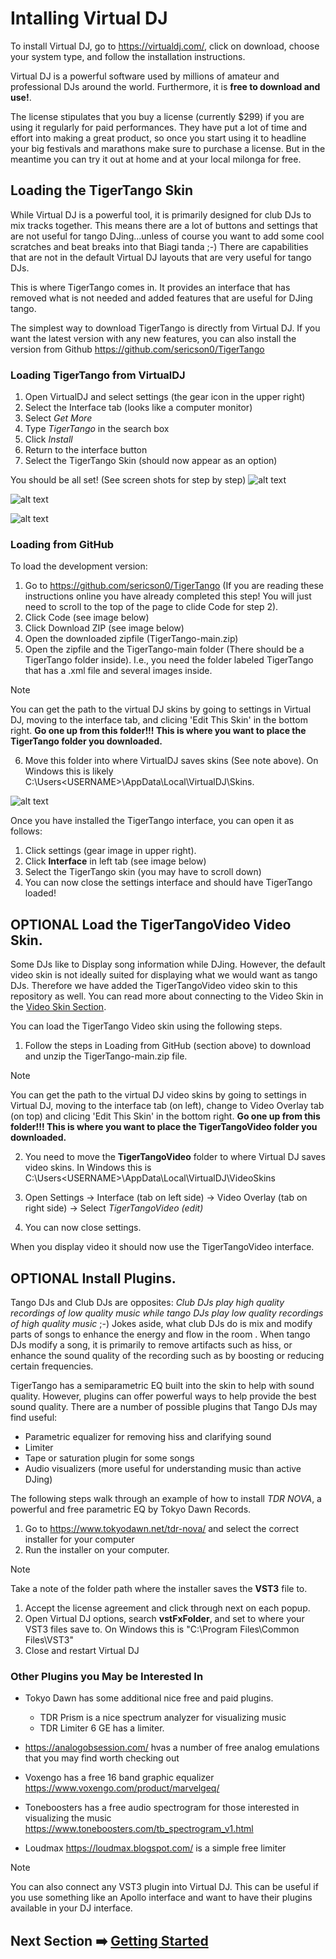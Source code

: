 # Intalling Virtual DJ

To install Virtual DJ, go to https://virtualdj.com/, click on download, choose your system type, and follow the installation instructions.

Virtual DJ is a powerful software used by millions of amateur and professional DJs around the world. Furthermore, it is **free to download and use!**.

The license stipulates that you buy a license (currently $299) if you are using it regularly for paid performances. They have put a lot of time and effort into making a great product, so once you start using it to headline your big festivals and marathons make sure to purchase a license. But in the meantime you can try it out at home and at your local milonga for free.

## Loading the TigerTango Skin

While Virtual DJ is a powerful tool, it is primarily designed for club DJs to mix tracks together. This means there are a lot of buttons and settings that are not useful for tango DJing...unless of course you want to add some cool scratches and beat breaks into that Biagi tanda ;-) There are capabilities that are not in the default Virtual DJ layouts that are very useful for tango DJs.

This is where TigerTango comes in. It provides an interface that has removed what is not needed and added features that are useful for DJing tango.

The simplest way to download TigerTango is directly from Virtual DJ. If you want the latest version with any new features, you can also install the version from Github https://github.com/sericson0/TigerTango

### Loading TigerTango from VirtualDJ

1. Open VirtualDJ and select settings (the gear icon in the upper right)
2.  Select the Interface tab (looks like a computer monitor)
3.  Select *Get More*
4.  Type *TigerTango* in the search box
5.  Click *Install*
6.  Return to the interface button
7.  Select the TigerTango Skin (should now appear as an option)

You should be all set! (See screen shots for step by step)
![alt text](<../images/Selecting Skin.png>)

![alt text](<../images/Clicking Install.png>)

![alt text](../images/LoadingTheSkin.png)
### Loading from GitHub

To load the development version:
1. Go to https://github.com/sericson0/TigerTango (If you are reading these instructions online you have already completed this step! You will just need to scroll to the top of the page to clide Code for step 2).
2. Click Code (see image below)
3. Click Download ZIP (see image below)
4. Open the downloaded zipfile (TigerTango-main.zip)
5. Open the zipfile and the TigerTango-main folder (There should be a TigerTango folder inside). I.e., you need the folder labeled TigerTango that has a .xml file and several images inside.
> [!NOTE]
> You can get the path to the virtual DJ skins by going to settings in Virtual DJ, moving to the interface tab, and clicing 'Edit This Skin' in the bottom right. **Go one up from this folder!!! This is where you want to place the TigerTango folder you downloaded.**
6. Move this folder into where VirtualDJ saves skins (See note above). On Windows this is likely C:\Users\<USERNAME>\AppData\Local\VirtualDJ\Skins.

![alt text](<../images/Installing Development Branch.png>)

Once you have installed the TigerTango interface, you can open it as follows:
1. Click settings (gear image in upper right).
2. Click **Interface** in left tab (see image below)
3. Select the TigerTango skin (you may have to scroll down)
4. You can now close the settings interface and should have TigerTango loaded!

## OPTIONAL Load the TigerTangoVideo Video Skin.
Some DJs like to Display song information while DJing. However, the default video skin is not ideally suited for displaying what we would want as tango DJs. Therefore we have added the TigerTangoVideo video skin to this repository as well. You can read more about connecting to the Video Skin in the [Video Skin Section](VideoDisplay.md).

You can load the TigerTango Video skin using the following steps.
1. Follow the steps in Loading from GitHub (section above) to download and unzip the TigerTango-main.zip file.
> [!NOTE]
> You can get the path to the virtual DJ video skins by going to settings in Virtual DJ, moving to the interface tab (on left), change to Video Overlay tab (on top) and clicing 'Edit This Skin' in the bottom right. **Go one up from this folder!!! This is where you want to place the TigerTangoVideo folder you downloaded.**
2. You need to move the **TigerTangoVideo** folder to where Virtual DJ saves video skins. In Windows this is C:\Users\<USERNAME>\AppData\Local\VirtualDJ\VideoSkins

3. Open Settings -> Interface (tab on left side) -> Video Overlay (tab on right side) -> Select *TigerTangoVideo (edit)*
4. You can now close settings.

When you display video it should now use the TigerTangoVideo interface.

## OPTIONAL Install Plugins.

Tango DJs and Club DJs are opposites: *Club DJs play high quality recordings of low quality music while tango DJs play low quality recordings of high quality music* ;-) Jokes aside, what club DJs do is mix and modify parts of songs to enhance the energy and flow in the room . When tango DJs modify a song, it is primarily to remove artifacts such as hiss, or enhance the sound quality of the recording such as by boosting or reducing certain frequencies. 

TigerTango has a semiparametric EQ built into the skin to help with sound quality. However, plugins can offer powerful ways to help provide the best sound quality. There are a number of possible plugins that Tango DJs may find useful:
* Parametric equalizer for removing hiss and clarifying sound
* Limiter 
* Tape or saturation plugin for some songs
* Audio visualizers (more useful for understanding music than active DJing)

The following steps walk through an example of how to install *TDR NOVA*, a powerful and free parametric EQ by Tokyo Dawn Records.

1) Go to https://www.tokyodawn.net/tdr-nova/ and select the correct installer for your computer
2) Run the installer on your computer. 
> [!NOTE]
> Take a note of the folder path where the installer saves the **VST3** file to.
1) Accept the license agreement and click through next on each popup.
2) Open Virtual DJ options, search **vstFxFolder**, and set to where your VST3 files save to. On Windows this is "C:\Program Files\Common Files\VST3"
3) Close and restart Virtual DJ

### Other Plugins you May be Interested In
* Tokyo Dawn has some additional nice free and paid plugins. 
    * TDR Prism is a nice spectrum analyzer for visualizing music 
    * TDR Limiter 6 GE has a limiter.

* https://analogobsession.com/ hvas a number of free analog emulations that you may find worth checking out
* Voxengo has a free 16 band graphic equalizer https://www.voxengo.com/product/marvelgeq/
* Toneboosters has a free audio spectrogram for those interested in visualizing the music https://www.toneboosters.com/tb_spectrogram_v1.html
* Loudmax https://loudmax.blogspot.com/ is a simple free limiter

> [!NOTE]
> You can also connect any VST3 plugin into Virtual DJ. This can be useful if you use something like an Apollo interface and want to have their plugins available in your DJ interface. 


## Next Section ➡️ [Getting Started](docs/sections/GettingStarted.md)
